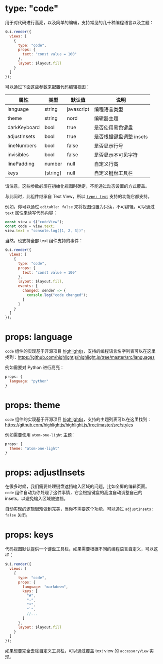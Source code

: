 # type: "code"

用于对代码进行高亮，以及简单的编辑，支持常见的几十种编程语言以及主题：

```js
$ui.render({
  views: [
    {
      type: "code",
      props: {
        text: "const value = 100"
      },
      layout: $layout.fill
    }
  ]
});
```

可以通过下面这些参数来配置代码编辑视图：

属性 | 类型 | 默认值 | 说明
---|---|---|---
language | string | javascript | 编程语言类型
theme | string | nord | 编辑器主题
darkKeyboard | bool | true | 是否使用黑色键盘
adjustInsets | bool | true | 是否根据键盘调整 insets
lineNumbers | bool | false | 是否显示行号
invisibles | bool | false | 是否显示不可见字符
linePadding | number | null | 自定义行高
keys | [string] | null | 自定义键盘工具栏

请注意，这些参数必须在初始化视图时确定，不能通过动态设置的方式覆盖。

与此同时，此组件继承自 Text View，所以 [`type: text`](component/text.md) 支持的功能它都支持。

例如，你可以通过 `editable: false` 来将视图设置为只读，不可编辑。可以通过 `text` 属性来读写代码内容：

```js
const view = $("codeView");
const code = view.text;
view.text = "console.log([1, 2, 3])";
```

当然，也支持全部 text 组件支持的事件：

```js
$ui.render({
  views: [
    {
      type: "code",
      props: {
        text: "const value = 100"
      },
      layout: $layout.fill,
      events: {
        changed: sender => {
          console.log("code changed");
        }
      }
    }
  ]
});
```

# props: language

`code` 组件的实现基于开源项目 [highlightjs](https://highlightjs.org/)，支持的编程语言名字列表可以在这里找到：https://github.com/highlightjs/highlight.js/tree/master/src/languages

例如需要对 Python 进行高亮：

```js
props: {
  language: "python"
}
```

# props: theme

`code` 组件的实现基于开源项目 [highlightjs](https://highlightjs.org/)，支持的主题列表可以在这里找到：https://github.com/highlightjs/highlight.js/tree/master/src/styles

例如需要使用 `atom-one-light` 主题：

```js
props: {
  theme: "atom-one-light"
}
```

# props: adjustInsets

在很多时候，我们需要处理键盘遮挡输入区域的问题，比如全屏的编辑页面。`code` 组件自动为你处理了这件事情，它会根据键盘的高度自动调整自己的 insets，以避免输入区域被遮挡。

自动实现的逻辑很难做到完美，当你不需要这个功能，可以通过 `adjustInsets: false` 关闭。

# props: keys

代码视图默认提供一个键盘工具栏，如果需要根据不同的编程语言自定义，可以这样：

```js
$ui.render({
  views: [
    {
      type: "code",
      props: {
        language: "markdown",
        keys: [
          "#",
          "-",
          "*",
          "`",
          //...
        ]
      },
      layout: $layout.fill
    }
  ]
});
```

如果想要完全去除自定义工具栏，可以通过覆盖 text view 的 `accessoryView` 实现。